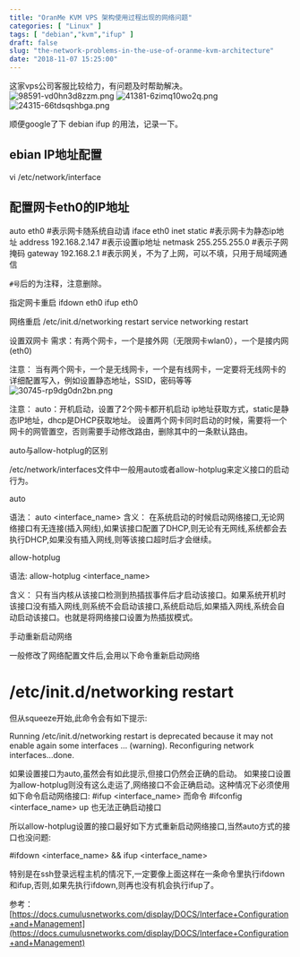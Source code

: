 ```yaml
---
title: "OranMe KVM VPS 架构使用过程出现的网络问题"
categories: [ "Linux" ]
tags: [ "debian","kvm","ifup" ]
draft: false
slug: "the-network-problems-in-the-use-of-oranme-kvm-architecture"
date: "2018-11-07 15:25:00"
---
```


这家vps公司客服比较给力，有问题及时帮助解决。
![98591-vd0hn3d8zzm.png](https://imgs.gnux.cn/usr/uploads/2018/11/1798129308.png)
![41381-6zimq10wo2q.png](https://imgs.gnux.cn/usr/uploads/2018/11/3147619896.png)
![24315-66tdsqshbga.png](https://imgs.gnux.cn/usr/uploads/2018/11/1177959387.png)

顺便google了下 debian ifup 的用法，记录一下。
## ebian IP地址配置
vi /etc/network/interface


<!--more-->


## 配置网卡eth0的IP地址
auto eth0 #表示网卡随系统自动请
iface eth0 inet static #表示网卡为静态ip地址
address 192.168.2.147 #表示设置ip地址
netmask 255.255.255.0 #表示子网掩码
gateway 192.168.2.1 #表示网关，不为了上网，可以不填，只用于局域网通信

`#号`后的为注释，注意删除。

指定网卡重启
ifdown eth0
ifup eth0

网络重启
/etc/init.d/networking restart
service networking restart

设置双网卡
需求：有两个网卡，一个是接外网（无限网卡wlan0），一个是接内网(eth0)

注意：
当有两个网卡，一个是无线网卡，一个是有线网卡，一定要将无线网卡的详细配置写入，例如设置静态地址，SSID，密码等等
![30745-rp9dg0dn2bn.png](https://imgs.gnux.cn/usr/uploads/2018/11/2353351053.png)

注意：
auto：开机启动，设置了2个网卡都开机启动
ip地址获取方式，static是静态IP地址，dhcp是DHCP获取地址。
设置两个网卡同时启动的时候，需要将一个网卡的网管置空，否则需要手动修改路由，删除其中的一条默认路由。

auto与allow-hotplug的区别

/etc/network/interfaces文件中一般用auto或者allow-hotplug来定义接口的启动行为。

auto

语法：
auto <interface_name>
含义：
在系统启动的时候启动网络接口,无论网络接口有无连接(插入网线),如果该接口配置了DHCP,则无论有无网线,系统都会去执行DHCP,如果没有插入网线,则等该接口超时后才会继续。

allow-hotplug

语法:
allow-hotplug <interface_name>

含义：
只有当内核从该接口检测到热插拔事件后才启动该接口。如果系统开机时该接口没有插入网线,则系统不会启动该接口,系统启动后,如果插入网线,系统会自动启动该接口。也就是将网络接口设置为热插拔模式。

手动重新启动网络

一般修改了网络配置文件后,会用以下命令重新启动网络
# /etc/init.d/networking restart
但从squeeze开始,此命令会有如下提示:


Running /etc/init.d/networking restart is deprecated because it may not enable again some interfaces … (warning).
Reconfiguring network interfaces…done.

如果设置接口为auto,虽然会有如此提示,但接口仍然会正确的启动。
如果接口设置为allow-hotplug则没有这么走运了,网络接口不会正确启动。这种情况下必须使用如下命令启动网络接口:
#ifup <interface_name>
而命令
#ifconfig <interface_name> up
也无法正确启动接口

所以allow-hotplug设置的接口最好如下方式重新启动网络接口,当然auto方式的接口也没问题:

#ifdown <interface_name> && ifup <interface_name>

特别是在ssh登录远程主机的情况下,一定要像上面这样在一条命令里执行ifdown和ifup,否则,如果先执行ifdown,则再也没有机会执行ifup了。

参考：[https://docs.cumulusnetworks.com/display/DOCS/Interface+Configuration+and+Management](https://docs.cumulusnetworks.com/display/DOCS/Interface+Configuration+and+Management)